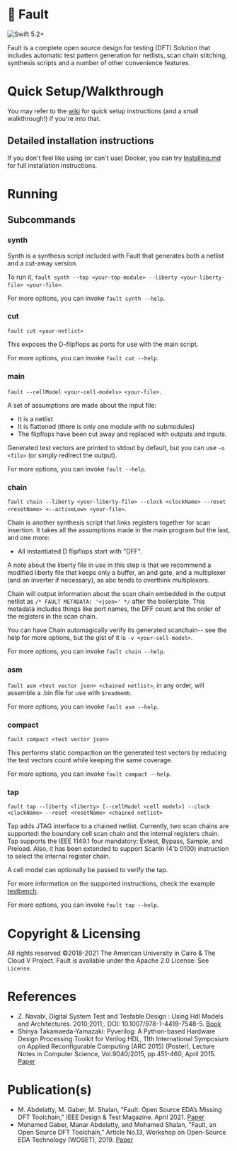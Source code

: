 # 🧪 Fault
![Swift 5.2+](https://img.shields.io/badge/Swift-5.2-orange?logo=swift)

Fault is a complete open source design for testing (DFT) Solution that includes automatic test pattern generation for netlists, scan chain stitching, synthesis scripts and a number of other convenience features.

# Quick Setup/Walkthrough
You may refer to the [wiki](https://github.com/Cloud-V/Fault/wiki) for quick setup instructions (and a small walkthrough!) if you're into that.

## Detailed installation instructions
If you don't feel like using (or can't use) Docker, you can try [Installing.md](./Installing.md) for full installation instructions.

# Running
## Subcommands
### synth
Synth is a synthesis script included with Fault that generates both a netlist and a cut-away version.

To run it, `fault synth --top <your-top-module> --liberty <your-liberty-file> <your-file>`. 

For more options, you can invoke `fault synth --help`.

### cut
`fault cut <your-netlist>`

This exposes the D-flipflops as ports for use with the main script.

For more options, you can invoke `fault cut --help`.

### main
`fault --cellModel <your-cell-models> <your-file>`.

A set of assumptions are made about the input file:
* It is a netlist
* It is flattened (there is only one module with no submodules)
* The flipflops have been cut away and replaced with outputs and inputs.

Generated test vectors are printed to stdout by default, but you can use `-o <file>` (or simply redirect the output).

For more options, you can invoke `fault --help`.

### chain
`fault chain --liberty <your-liberty-file> --clock <clockName> --reset <resetName> <--activeLow> <your-file>`.

Chain is another synthesis script that links registers together for scan insertion. It takes all the assumptions made in the main program but the last, and one more:
* All instantiated D flipflops start with "DFF".

A note about the liberty file in use in this step is that we recommend a modified liberty file that keeps only a buffer, an and gate, and a multiplexer (and an inverter if necessary), as abc tends to overthink multiplexers.

Chain will output information about the scan chain embedded in the output netlist as `/* FAULT METADATA: '<json>' */` after the boilerplate. This metadata includes things like port names, the DFF count and the order of the registers in the scan chain.

You can have Chain automagically verify its generated scanchain-- see the help for more options, but the gist of it is `-v <your-cell-model>`.

For more options, you can invoke `fault chain --help`.

### asm
`fault asm <test vector json> <chained netlist>`, in any order, will assemble a .bin file for use with `$readmemb`.

For more options, you can invoke `fault asm --help`.

### compact
`fault compact <test vector json>`

This performs static compaction on the generated test vectors by reducing the test vectors count while keeping the same coverage.

For more options, you can invoke `fault compact --help`.

### tap
`fault tap --liberty <liberty> [--cellModel <cell model>] --clock <clockName> --reset <resetName> <chained netlist>`

Tap adds JTAG interface to a chained netlist. Currently, two scan chains are supported: the boundary cell scan chain and the internal registers chain. Tap supports the IEEE 1149.1 four mandatory: Extest, Bypass, Sample, and Preload. Also, it has been extended to support ScanIn (4'b 0100) instruction to select the internal register chain.   

A cell model can optionally be passed to verify the tap.

For more information on the supported instructions, check the example [testbench](Tests/Testbenches/TestTap.sv).

For more options, you can invoke `fault tap --help`.

# Copyright & Licensing
All rights reserved ©2018-2021 The American University in Cairo & The Cloud V Project. Fault is available under the Apache 2.0 License: See `License`.

# References
- Z. Navabi, Digital System Test and Testable Design : Using Hdl Models and Architectures. 2010;2011;. DOI: 10.1007/978-1-4419-7548-5.
[Book](https://ieeexplore.ieee.org/book/5266057)
- Shinya Takamaeda-Yamazaki: Pyverilog: A Python-based Hardware Design Processing Toolkit for Verilog HDL, 11th International Symposium on Applied Reconfigurable Computing (ARC 2015) (Poster), Lecture Notes in Computer Science, Vol.9040/2015, pp.451-460, April 2015.
[Paper](http://link.springer.com/chapter/10.1007/978-3-319-16214-0_42)

# Publication(s)
- M. Abdelatty, M. Gaber, M. Shalan, "Fault: Open Source EDA’s Missing DFT Toolchain," IEEE Design & Test Magazine. April 2021. [Paper](https://ieeexplore.ieee.org/document/9324799)
- Mohamed Gaber, Manar Abdelatty, and Mohamed Shalan, "Fault, an Open Source DFT Toolchain," Article No.13, Workshop on Open-Source EDA Technology (WOSET), 2019.
[Paper](https://woset-workshop.github.io/PDFs/2019/a13.pdf)


